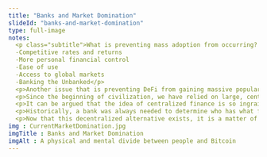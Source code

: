 ```yaml
--- 
title: "Banks and Market Domination"
slideId: "banks-and-market-domination"
type: full-image
notes: 
  <p class="subtitle">What is preventing mass adoption from occurring? People are unaware of another option outside of the existing systems. As this is a new innovation, there is bound to be some time between DeFi emergence and the availability of funds that can be dedicated to the system. How does DeFi get to a point where it can compete with traditional finance? 
  -Competitive rates and returns 
  -More personal financial control 
  -Ease of use 
  -Access to global markets 
  -Banking the Unbanked</p>
  <p>Another issue that is preventing DeFi from gaining massive popularity is a simple lack of awareness. Never before has an alternative financial system been an option. Now that another option exists, it is a matter of breaking the centralized banking habits we have had for centuries.</p>
  <p>Since the beginning of civilization, we have relied on large, centralized institutions in order to store our money and conduct banking services. Ever since we started living in concentrated societies, this financial system has been the status quo. Of course, there have been technological advancements, but the concept of using a centralized bank hasn't been challenged for all of recorded history. When most children are taught about finances for the first time, they are told that you keep your money in a bank. These institutions have become ingrained as key parts of most societies.</p>
  <p>It can be argued that the idea of centralized finance is so ingrained in our society because we went for so long without a viable alternative. Until 2009, when the technological structure of a decentralized network was created, we simply didn't have any other option than to use banks, even though they might not always have our best interest in mind (see 2008).</p>
  <p>Historically, a bank was always needed to determine who has what funds. There was no way to track transactions in a transparent manner. Now that decentralized technology can do just that, a robust financial system is being created that is an alternative to banks. For the first time, there is another option for the average user, one that does not have to rely on these large centralized banks.</p>
  <p>Now that this decentralized alternative exists, it is a matter of creating awareness that there is an alternative path. In order for this to occur, the DeFi ecosystem has to develop and offer more freedom and functionality to users than they would get from a bank. For the first time in history, these financial services can be carried out without a bank.</p>  
img : CurrentMarketDomination.jpg
imgTitle : Banks and Market Domination
imgAlt : A physical and mental divide between people and Bitcoin
---
```

